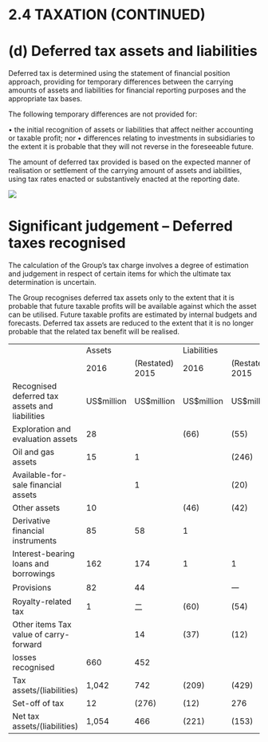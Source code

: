 # 2.4	 TAXATION (CONTINUED)  

# (d)	 Deferred tax assets and liabilities  

Deferred tax is determined using the statement of financial position approach, providing for temporary differences between the carrying amounts of assets and liabilities for financial reporting purposes and the appropriate tax bases.  

The following temporary differences are not provided for:  

•	 the initial recognition of assets or liabilities that affect neither accounting or taxable profit; nor •	 differences relating to investments in subsidiaries to the extent it is probable that they will not reverse in the foreseeable future.  

The amount of deferred tax provided is based on the expected manner of realisation or settlement of the carrying amount of assets and iabilities, using tax rates enacted or substantively enacted at the reporting date.  

![](tmp210hcmba/6db3b2bdb3e1b8066e4ce8cc8eaa3193a78f1604eba3a5a0742ecbcf52a4b243.jpg)  

# Significant judgement – Deferred taxes recognised  

The calculation of the Group’s tax charge involves a degree of estimation and judgement in respect of certain items for which the ultimate tax determination is uncertain.  

The Group recognises deferred tax assets only to the extent that it is probable that future taxable profits will be available against which the asset can be utilised. Future taxable profits are estimated by internal budgets and forecasts. Deferred tax assets are reduced to the extent that it is no longer probable that the related tax benefit will be realised.  

<html><body><table><tr><td rowspan="2"></td><td colspan="2">Assets</td><td colspan="2">Liabilities</td><td colspan="2">Net</td></tr><tr><td>2016</td><td>(Restated) 2015</td><td>2016</td><td>(Restated) 2015</td><td>2016</td><td>(Restated) 2015</td></tr><tr><td>Recognised deferred tax assets and liabilities</td><td>US$million</td><td>US$million</td><td>US$million</td><td>US$million</td><td>US$million</td><td>US$million</td></tr><tr><td>Exploration and evaluation assets</td><td>28</td><td></td><td>(66)</td><td>(55)</td><td>(38)</td><td>(55)</td></tr><tr><td>Oil and gas assets</td><td>15</td><td>1</td><td></td><td>(246)</td><td>15</td><td>(246)</td></tr><tr><td>Available-for-sale financial assets</td><td></td><td>1</td><td></td><td>(20)</td><td></td><td>(20)</td></tr><tr><td>Other assets</td><td>10</td><td></td><td>(46)</td><td>(42)</td><td>(36)</td><td>(42)</td></tr><tr><td>Derivative financial instruments</td><td>85</td><td>58</td><td>1</td><td></td><td>85</td><td>58</td></tr><tr><td>Interest-bearing loans and borrowings</td><td>162</td><td>174</td><td>1</td><td>1</td><td>162</td><td>174</td></tr><tr><td>Provisions</td><td>82</td><td>44</td><td></td><td>一</td><td>82</td><td>44</td></tr><tr><td>Royalty-related tax</td><td>1</td><td>二</td><td>(60)</td><td>(54)</td><td>(60)</td><td>(54)</td></tr><tr><td>Other items Tax value of carry-forward</td><td></td><td>14</td><td>(37)</td><td>(12)</td><td>(37)</td><td>2</td></tr><tr><td>losses recognised</td><td>660</td><td>452</td><td></td><td></td><td>660</td><td>452</td></tr><tr><td>Tax assets/(liabilities)</td><td>1,042</td><td>742</td><td>(209)</td><td>(429)</td><td>833</td><td>313</td></tr><tr><td>Set-off of tax</td><td>12</td><td>(276)</td><td>(12)</td><td>276</td><td>=</td><td></td></tr><tr><td>Net tax assets/(liabilities)</td><td>1,054</td><td>466</td><td>(221)</td><td>(153)</td><td>833</td><td>313</td></tr></table></body></html>  